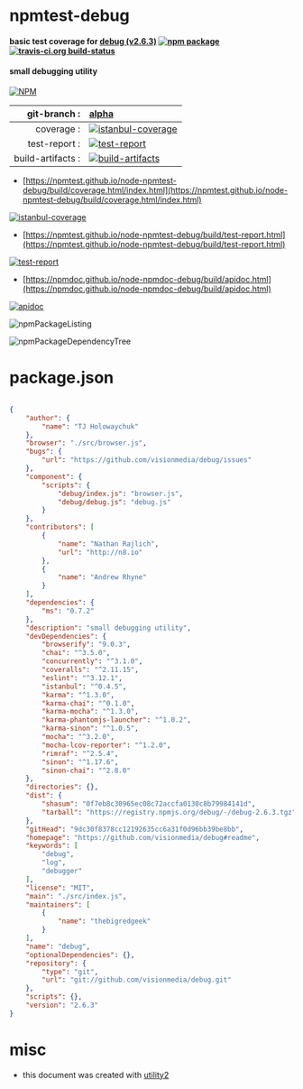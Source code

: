 # npmtest-debug

#### basic test coverage for  [debug (v2.6.3)](https://github.com/visionmedia/debug#readme)  [![npm package](https://img.shields.io/npm/v/npmtest-debug.svg?style=flat-square)](https://www.npmjs.org/package/npmtest-debug) [![travis-ci.org build-status](https://api.travis-ci.org/npmtest/node-npmtest-debug.svg)](https://travis-ci.org/npmtest/node-npmtest-debug)

#### small debugging utility

[![NPM](https://nodei.co/npm/debug.png?downloads=true&downloadRank=true&stars=true)](https://www.npmjs.com/package/debug)

| git-branch : | [alpha](https://github.com/npmtest/node-npmtest-debug/tree/alpha)|
|--:|:--|
| coverage : | [![istanbul-coverage](https://npmtest.github.io/node-npmtest-debug/build/coverage.badge.svg)](https://npmtest.github.io/node-npmtest-debug/build/coverage.html/index.html)|
| test-report : | [![test-report](https://npmtest.github.io/node-npmtest-debug/build/test-report.badge.svg)](https://npmtest.github.io/node-npmtest-debug/build/test-report.html)|
| build-artifacts : | [![build-artifacts](https://npmtest.github.io/node-npmtest-debug/glyphicons_144_folder_open.png)](https://github.com/npmtest/node-npmtest-debug/tree/gh-pages/build)|

- [https://npmtest.github.io/node-npmtest-debug/build/coverage.html/index.html](https://npmtest.github.io/node-npmtest-debug/build/coverage.html/index.html)

[![istanbul-coverage](https://npmtest.github.io/node-npmtest-debug/build/screenCapture.buildCi.browser.%252Ftmp%252Fbuild%252Fcoverage.lib.html.png)](https://npmtest.github.io/node-npmtest-debug/build/coverage.html/index.html)

- [https://npmtest.github.io/node-npmtest-debug/build/test-report.html](https://npmtest.github.io/node-npmtest-debug/build/test-report.html)

[![test-report](https://npmtest.github.io/node-npmtest-debug/build/screenCapture.buildCi.browser.%252Ftmp%252Fbuild%252Ftest-report.html.png)](https://npmtest.github.io/node-npmtest-debug/build/test-report.html)

- [https://npmdoc.github.io/node-npmdoc-debug/build/apidoc.html](https://npmdoc.github.io/node-npmdoc-debug/build/apidoc.html)

[![apidoc](https://npmdoc.github.io/node-npmdoc-debug/build/screenCapture.buildCi.browser.%252Ftmp%252Fbuild%252Fapidoc.html.png)](https://npmdoc.github.io/node-npmdoc-debug/build/apidoc.html)

![npmPackageListing](https://npmtest.github.io/node-npmtest-debug/build/screenCapture.npmPackageListing.svg)

![npmPackageDependencyTree](https://npmtest.github.io/node-npmtest-debug/build/screenCapture.npmPackageDependencyTree.svg)



# package.json

```json

{
    "author": {
        "name": "TJ Holowaychuk"
    },
    "browser": "./src/browser.js",
    "bugs": {
        "url": "https://github.com/visionmedia/debug/issues"
    },
    "component": {
        "scripts": {
            "debug/index.js": "browser.js",
            "debug/debug.js": "debug.js"
        }
    },
    "contributors": [
        {
            "name": "Nathan Rajlich",
            "url": "http://n8.io"
        },
        {
            "name": "Andrew Rhyne"
        }
    ],
    "dependencies": {
        "ms": "0.7.2"
    },
    "description": "small debugging utility",
    "devDependencies": {
        "browserify": "9.0.3",
        "chai": "^3.5.0",
        "concurrently": "^3.1.0",
        "coveralls": "^2.11.15",
        "eslint": "^3.12.1",
        "istanbul": "^0.4.5",
        "karma": "^1.3.0",
        "karma-chai": "^0.1.0",
        "karma-mocha": "^1.3.0",
        "karma-phantomjs-launcher": "^1.0.2",
        "karma-sinon": "^1.0.5",
        "mocha": "^3.2.0",
        "mocha-lcov-reporter": "^1.2.0",
        "rimraf": "^2.5.4",
        "sinon": "^1.17.6",
        "sinon-chai": "^2.8.0"
    },
    "directories": {},
    "dist": {
        "shasum": "0f7eb8c30965ec08c72accfa0130c8b79984141d",
        "tarball": "https://registry.npmjs.org/debug/-/debug-2.6.3.tgz"
    },
    "gitHead": "9dc30f8378cc12192635cc6a31f0d96bb39be8bb",
    "homepage": "https://github.com/visionmedia/debug#readme",
    "keywords": [
        "debug",
        "log",
        "debugger"
    ],
    "license": "MIT",
    "main": "./src/index.js",
    "maintainers": [
        {
            "name": "thebigredgeek"
        }
    ],
    "name": "debug",
    "optionalDependencies": {},
    "repository": {
        "type": "git",
        "url": "git://github.com/visionmedia/debug.git"
    },
    "scripts": {},
    "version": "2.6.3"
}
```



# misc
- this document was created with [utility2](https://github.com/kaizhu256/node-utility2)

